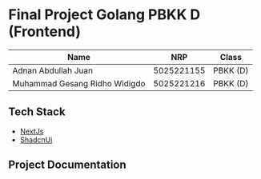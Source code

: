 # Final Project Golang PBKK D (Frontend)

| Name                          | NRP        | Class    |
| ----------------------------- | ---------- | -------- |
| Adnan Abdullah Juan           | 5025221155 | PBKK (D) |
| Muhammad Gesang Ridho Widigdo | 5025221216 | PBKK (D) |

## Tech Stack

- [NextJs](https://nextjs.org/)
- [ShadcnUi](https://ui.shadcn.com/)

## Project Documentation
